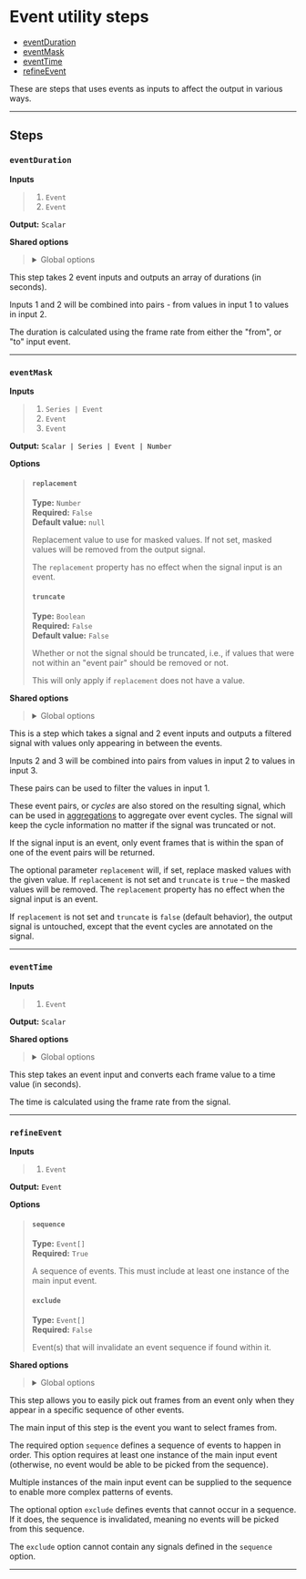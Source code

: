 # Event utility steps

- [eventDuration](#eventduration)
- [eventMask](#eventmask)
- [eventTime](#eventtime)
- [refineEvent](#refineevent)

These are steps that uses events as inputs to affect the output 
in various ways.


---

## Steps

### `eventDuration`

**Inputs**
>
> 1. `Event`
> 2. `Event`
>

**Output:** `Scalar`


**Shared options**
>
> <details><summary>Global options</summary>
> 
> The following options are available globally on all steps.
>
> * [export](./index.md#export)
> * [output](./index.md#output)
> * [set](./index.md#set)
> * [space](./index.md#space)
>
>
></details>
>


This step takes 2 event inputs and outputs an array of durations 
(in seconds).

Inputs 1 and 2 will be combined into pairs - from values in 
input 1 to values in input 2.

The duration is calculated using the frame rate from either 
the "from", or "to" input event.

---

### `eventMask`

**Inputs**
>
> 1. `Series | Event`
> 2. `Event`
> 3. `Event`
>

**Output:** `Scalar | Series | Event | Number`

**Options**
>
> #### `replacement`
>
> **Type:** `Number`  
> **Required:** `False`  
> **Default value:** `null`  
>
> Replacement value to use for masked values. If not set, 
> masked values will be removed from the output signal. 
>
> The `replacement` property has no effect when the signal 
> input is an event.
>
> #### `truncate`
>
> **Type:** `Boolean`  
> **Required:** `False`  
> **Default value:** `False`  
>
> Whether or not the signal should be truncated, i.e., if values 
> that were not within an "event pair" should be removed or not. 
>
> This will only apply if `replacement` does not have a value.
>

**Shared options**
>
> <details><summary>Global options</summary>
> 
> The following options are available globally on all steps.
>
> * [export](./index.md#export)
> * [output](./index.md#output)
> * [set](./index.md#set)
> * [space](./index.md#space)
>
>
></details>
>


This is a step which takes a signal and 2 event inputs and 
outputs a filtered signal with values only appearing in 
between the events.

Inputs 2 and 3 will be combined into pairs from values in 
input 2 to values in input 3.

These pairs can be used to filter the values in input 1.

These event pairs, or _cycles_ are also stored on the 
resulting signal, which can be used in 
[aggregations](./aggregation) to aggregate over event 
cycles. The signal will keep the cycle information no 
matter if the signal was truncated or not.

If the signal input is an event, only event frames that is 
within the span of one of the event pairs will be returned.

The optional parameter `replacement` will, if set, replace 
masked values with the given value. If `replacement` is not 
set and `truncate` is `true` – the masked values will be 
removed. The `replacement` property has no effect when the 
signal input is an event.

If `replacement` is not set and `truncate` is `false` 
(default behavior), the output signal is untouched, except 
that the event cycles are annotated on the signal.

---

### `eventTime`

**Inputs**
>
> 1. `Event`
>

**Output:** `Scalar`


**Shared options**
>
> <details><summary>Global options</summary>
> 
> The following options are available globally on all steps.
>
> * [export](./index.md#export)
> * [output](./index.md#output)
> * [set](./index.md#set)
> * [space](./index.md#space)
>
>
></details>
>


This step takes an event input and converts each frame value 
to a time value (in seconds).

The time is calculated using the frame rate from the signal.

---

### `refineEvent`

**Inputs**
>
> 1. `Event`
>

**Output:** `Event`

**Options**
>
> #### `sequence`
>
> **Type:** `Event[]`  
> **Required:** `True`  
>
> A sequence of events. This must include at least one instance of the main input event.
>
> #### `exclude`
>
> **Type:** `Event[]`  
> **Required:** `False`  
>
> Event(s) that will invalidate an event sequence if found within it.
>

**Shared options**
>
> <details><summary>Global options</summary>
> 
> The following options are available globally on all steps.
>
> * [export](./index.md#export)
> * [output](./index.md#output)
> * [set](./index.md#set)
> * [space](./index.md#space)
>
>
></details>
>


This step allows you to easily pick out frames from an event only when 
they appear in a specific sequence of other events.

The main input of this step is the event you want to select frames from.

The required option `sequence` defines a sequence of events to happen 
in order. This option requires at least one instance of the main input 
event (otherwise, no event would be able to be picked from the sequence).

Multiple instances of the main input event can be supplied to the sequence
to enable more complex patterns of events.

The optional option `exclude` defines events that cannot occur in a 
sequence. If it does, the sequence is invalidated, meaning no events will 
be picked from this sequence.

The `exclude` option cannot contain any signals defined in the 
`sequence` option.

---

